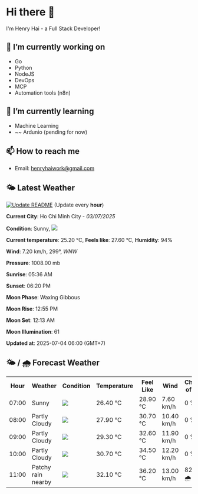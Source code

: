 # Hi there 👋

I'm Henry Hai - a Full Stack Developer!

## 🔭 I’m currently working on

- Go
- Python
- NodeJS
- DevOps
- MCP
- Automation tools (n8n)

## 🌱 I’m currently learning

- Machine Learning
- ~~ Ardunio (pending for now)

## 📫 How to reach me

- Email: <henryhaiwork@gmail.com>

## 🌤️ Latest Weather
[![Update README](https://github.com/henry0hai/henry0hai/actions/workflows/udpateReadme.yml/badge.svg)](https://github.com/henry0hai/henry0hai/actions/workflows/udpateReadme.yml)
(Update every **hour**)
<!-- CURRENT_WEATHER:START -->
**Current City**: Ho Chi Minh City - *03/07/2025*

**Condition**: Sunny, <img src="https://cdn.weatherapi.com/weather/64x64/day/113.png"/>

**Current temperature**: 25.20 °C, **Feels like**: 27.60 °C, **Humidity**: 94%

**Wind**: 7.20 km/h, 299°, *WNW*

**Pressure**: 1008.00 mb

**Sunrise**: 05:36 AM

**Sunset**: 06:20 PM

**Moon Phase**: Waxing Gibbous

**Moon Rise**: 12:55 PM

**Moon Set**: 12:13 AM

**Moon Illumination**: 61

**Updated at**: 2025-07-04 06:00 (GMT+7)<!-- CURRENT_WEATHER:END -->

## 🌤️ / 🌧️ Forecast Weather
<!-- FORECAST_WEATHER:START -->
<table>
		<tr>
			<th>Hour</th>
			<th>Weather</th>
			<th>Condition</th>
			<th>Temperature</th>
			<th>Feel Like</th>
			<th>Wind</th>
			<th>Chance of Rain</th>
		</tr>
				<tr>
					<td>07:00</td>
					<td>Sunny</td>
					<td><img src='https://cdn.weatherapi.com/weather/64x64/day/113.png'/></td>
					<td>26.40 °C</td>
					<td>28.90 °C</td>
					<td>7.60 km/h</td>
					<td>0 %</td>
				</tr>
				<tr>
					<td>08:00</td>
					<td>Partly Cloudy </td>
					<td><img src='https://cdn.weatherapi.com/weather/64x64/day/116.png'/></td>
					<td>27.90 °C</td>
					<td>30.70 °C</td>
					<td>10.40 km/h</td>
					<td>0 %</td>
				</tr>
				<tr>
					<td>09:00</td>
					<td>Partly Cloudy </td>
					<td><img src='https://cdn.weatherapi.com/weather/64x64/day/116.png'/></td>
					<td>29.30 °C</td>
					<td>32.60 °C</td>
					<td>11.90 km/h</td>
					<td>0 %</td>
				</tr>
				<tr>
					<td>10:00</td>
					<td>Partly Cloudy </td>
					<td><img src='https://cdn.weatherapi.com/weather/64x64/day/116.png'/></td>
					<td>30.70 °C</td>
					<td>34.50 °C</td>
					<td>12.20 km/h</td>
					<td>0 %</td>
				</tr>
				<tr>
					<td>11:00</td>
					<td>Patchy rain nearby</td>
					<td><img src='https://cdn.weatherapi.com/weather/64x64/day/176.png'/></td>
					<td>32.10 °C</td>
					<td>36.20 °C</td>
					<td>13.00 km/h</td>
					<td>82 % 🌧️</td>
				</tr>
</table>
<!-- FORECAST_WEATHER:END -->
